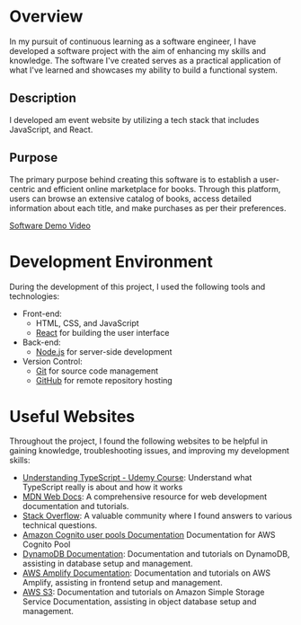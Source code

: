 # Overview

In my pursuit of continuous learning as a software engineer, I have developed a software project with the aim of enhancing my skills and knowledge. The software I've created serves as a practical application of what I've learned and showcases my ability to build a functional system.

## Description

I developed am event website by utilizing a tech stack that includes JavaScript, and React.

## Purpose

The primary purpose behind creating this software is to establish a user-centric and efficient online marketplace for books. Through this platform, users can browse an extensive catalog of books, access detailed information about each title, and make purchases as per their preferences.

[Software Demo Video](https://youtu.be/SqWMdhQnLvE)

# Development Environment

During the development of this project, I used the following tools and technologies:

- Front-end:
  - HTML, CSS, and JavaScript
  - [React](https://reactjs.org) for building the user interface
- Back-end:
  - [Node.js](https://nodejs.org) for server-side development
- Version Control:
  - [Git](https://git-scm.com) for source code management
  - [GitHub](https://github.com) for remote repository hosting

# Useful Websites

Throughout the project, I found the following websites to be helpful in gaining knowledge, troubleshooting issues, and improving my development skills:

- [Understanding TypeScript - Udemy Course](https://www.udemy.com/course/understanding-typescript/?kw=understanding&src=sac): Understand what TypeScript really is about and how it works
- [MDN Web Docs](https://developer.mozilla.org): A comprehensive resource for web development documentation and tutorials.
- [Stack Overflow](https://stackoverflow.com): A valuable community where I found answers to various technical questions.
- [Amazon Cognito user pools Documentation](https://docs.aws.amazon.com/cognito/latest/developerguide/cognito-user-identity-pools.html) Documentation for AWS Cognito Pool
- [DynamoDB Documentation](https://docs.aws.amazon.com/amazondynamodb/latest/developerguide/Introduction.html): Documentation and tutorials on DynamoDB, assisting in database setup and management.
- [AWS Amplify Documentation](https://docs.aws.amazon.com/amplify/): Documentation and tutorials on AWS Amplify, assisting in frontend setup and management.
- [AWS S3](https://docs.aws.amazon.com/s3/): Documentation and tutorials on Amazon Simple Storage Service Documentation, assisting in object database setup and management.






